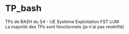 # TP_bash
TPs de BASH du S4 - UE Système Exploitation FST UJM<br/>
La majorité des TPs sont fonctionnels (je n'ai pas revérifié)
